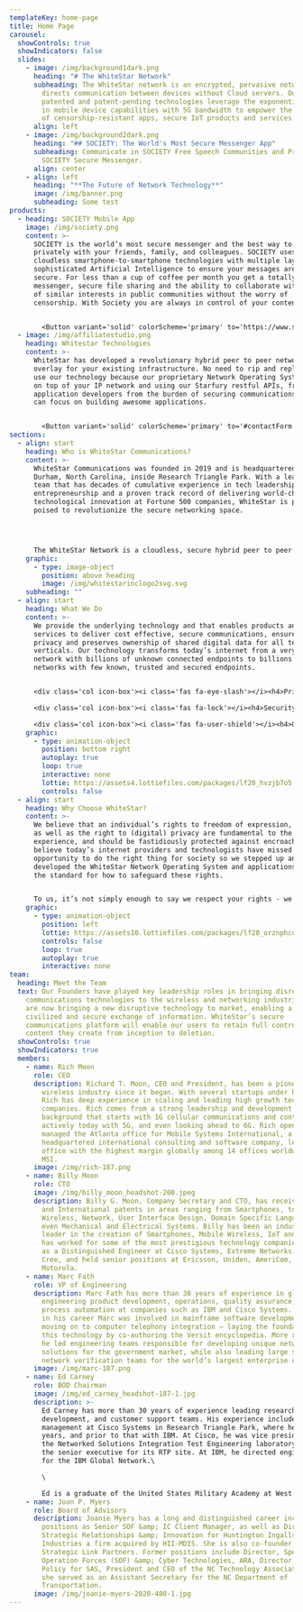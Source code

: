 ```yaml
---
templateKey: home-page
title: Home Page
carousel:
  showControls: true
  showIndicators: false
  slides:
    - image: /img/background1dark.png
      heading: "# The WhiteStar Network"
      subheading: The WhiteStar network is an encrypted, pervasive network that
        directs communication between devices without Cloud servers. Our
        patented and patent-pending technologies leverage the exponential growth
        in mobile device capabilities with 5G bandwidth to empower the creation
        of censorship-resistant apps, secure IoT products and services.
      align: left
    - image: /img/background2dark.png
      heading: "## SOCIETY: The World's Most Secure Messenger App"
      subheading: Communicate in SOCIETY Free Speech Communities and Privately in
        SOCIETY Secure Messenger.
      align: center
    - align: left
      heading: "**The Future of Network Technology**"
      image: /img/banner.png
      subheading: Some test
products:
  - heading: SOCIETY Mobile App
    image: /img/society.png
    content: >-
      SOCIETY is the world’s most secure messenger and the best way to chat
      privately with your friends, family, and colleagues. SOCIETY uses
      cloudless smartphone-to-smartphone technologies with multiple layers of
      sophisticated Artificial Intelligence to ensure your messages are always
      secure. For less than a cup of coffee per month you get a totally secure
      messenger, secure file sharing and the ability to collaborate with people
      of similar interests in public communities without the worry of
      censorship. With Society you are always in control of your content.


        <Button variant='solid' colorScheme='primary' to='https://www.societyapp.io'>Download Now</Button>
  - image: /img/affiliatestudio.png
    heading: Whitestar Technologies
    content: >-
      WhiteStar has developed a revolutionary hybrid peer to peer network
      overlay for your existing infrastructure. No need to rip and replace to
      use our technology because our proprietary Network Operating System sits
      on top of your IP network and using our Starfury restful APIs, frees
      application developers from the burden of securing communications so they
      can focus on building awesome applications.


        <Button variant='solid' colorScheme='primary' to='#contactForm'>Request a Demo</Button>
sections:
  - align: start
    heading: Who is WhiteStar Communications?
    content: >-
      WhiteStar Communications was founded in 2019 and is headquartered in
      Durham, North Carolina, inside Research Triangle Park. With a leadership
      team that has decades of cumulative experience in tech leadership,
      entrepreneurship and a proven track record of delivering world-changing
      technological innovation at Fortune 500 companies, WhiteStar is perfectly
      poised to revolutionize the secure networking space.




      The WhiteStar Network is a cloudless, secure hybrid peer to peer network that enables direct encrypted communications between devices. Our patented and patent-pending technologies leverage the exponential growth in mobile device capabilities and virtually unlimited 5G bandwidth to empower the creation of an entirely new generation of IoT products and services.
    graphic:
      - type: image-object
        position: above heading
        image: /img/whitestarinclogo2svg.svg
    subheading: ""
  - align: start
    heading: What We Do
    content: >-
      We provide the underlying technology and that enables products and
      services to deliver cost effective, secure communications, ensure data
      privacy and preserves ownership of shared digital data for all technology
      verticals. Our technology transforms today’s internet from a very large
      network with billions of unknown connected endpoints to billions of
      networks with few known, trusted and secured endpoints.


      <div class='col icon-box'><i class='fas fa-eye-slash'></i><h4>Privacy</h4><p>Through first party trust peer to peer endpoint connections, you always know who you are interacting with, all the time. Network connections must ‘opt-in’ to communications preventing unwanted SPAM or Phishing attempts. No metadata collection is possible because there is no intermediate cloud storage, there is no opportunity for 3rd party monetization of your personal property.</p></div>

      <div class='col icon-box'><i class='fas fa-lock'></i><h4>Security</h4><p>All Content (Messages, Images, and Videos) is encrypted in flight and at rest on all connected devices. Encryption is accomplished by advanced patent-pending AI which is the strongest allowed by US law and results in the absolute minimum surface area for cybercrime ensuring your content is always safe.</p></div>

      <div class='col icon-box'><i class='fas fa-user-shield'></i><h4>Ownership</h4><p>Using patented tag switching capabilities, you as a content provider, always retain full control of all of your shared content, meaning decisions on how content is shared, edited, deleted, or monetized is always in your control.</p></div>
    graphic:
      - type: animation-object
        position: bottom right
        autoplay: true
        loop: true
        interactive: none
        lottie: https://assets4.lottiefiles.com/packages/lf20_hvzjb7o5.json
        controls: false
  - align: start
    heading: Why Choose WhiteStar?
    content: >-
      We believe that an individual’s rights to freedom of expression, assembly
      as well as the right to (digital) privacy are fundamental to the human
      experience, and should be fastidiously protected against encroachment. We
      believe today’s internet providers and technologists have missed the
      opportunity to do the right thing for society so we stepped up and
      developed the WhiteStar Network Operating System and applications that set
      the standard for how to safeguard these rights.


      To us, it’s not simply enough to say we respect your rights - we wanted to prove our conviction by creating a technology that will change the way internet communications will be delivered in the future. We have made our technology accessible through StarFury Restful APIs so that every application developer can leverage our technology to provide you with the same protections we provide our customers. At WhiteStar, we believe our technology is revolutionary and it will transform the way society digitally communicates whether it be through secure and private conversations or through the use of connected IoT devices. WhiteStar is your trusted partner.
    graphic:
      - type: animation-object
        position: left
        lottie: https://assets10.lottiefiles.com/packages/lf20_orznphcd.json
        controls: false
        loop: true
        autoplay: true
        interactive: none
team:
  heading: Meet the Team
  text: Our Founders have played key leadership roles in bringing disruptive
    communications technologies to the wireless and networking industries. They
    are now bringing a new disruptive technology to market, enabling a more
    civilized and secure exchange of information. WhiteStar’s secure
    communications platform will enable our users to retain full control of
    content they create from inception to deletion.
  showControls: true
  showIndicators: true
  members:
    - name: Rich Moon
      role: CEO
      description: Richard T. Moon, CEO and President, has been a pioneer in the
        wireless industry since it began. With several startups under his belt,
        Rich has deep experience in scaling and leading high growth technology
        companies. Rich comes from a strong leadership and development
        background that starts with 1G cellular communications and continues
        actively today with 5G, and even looking ahead to 6G. Rich opened and
        managed the Atlanta office for Mobile Systems International, a London UK
        headquartered international consulting and software company, leading his
        office with the highest margin globally among 14 offices worldwide for
        MSI.
      image: /img/rich-187.png
    - name: Billy Moon
      role: CTO
      image: /img/billy_moon_headshot-200.jpeg
      description: Billy G. Moon, Company Secretary and CTO, has received over 250 US
        and International patents in areas ranging from Smartphones, to
        Wireless, Network, User Interface Design, Domain Specific Languages and
        even Mechanical and Electrical Systems. Billy has been an industry
        leader in the creation of Smartphones, Mobile Wireless, IoT and SDN and
        has worked for some of the most prestigious technology companies serving
        as a Distinguished Engineer at Cisco Systems, Extreme Networks, and
        Cree, and held senior positions at Ericsson, Uniden, AmeriCom, and
        Motorola.
    - name: Marc Fath
      role: VP of Engineering
      description: Marc Fath has more than 30 years of experience in global
        engineering product development, operations, quality assurance, and
        process automation at companies such as IBM and Cisco Systems. Early on
        in his career Marc was involved in mainframe software development,
        moving on to computer telephony integration – laying the foundation for
        this technology by co-authoring the Versit encyclopedia. More recently
        he led engineering teams responsible for developing unique networking
        solutions for the government market, while also leading large scale
        network verification teams for the world’s largest enterprise customers.
      image: /img/marc-187.png
    - name: Ed Carney
      role: BOD Chairman
      image: /img/ed_carney_headshot-187-1.jpg
      description: >-
        Ed Carney has more than 30 years of experience leading research and
        development, and customer support teams. His experience includes general
        management at Cisco Systems in Research Triangle Park, where he spent 15
        years, and prior to that with IBM. At Cisco, he was vice president of
        the Networked Solutions Integration Test Engineering laboratory and was
        the senior executive for its RTP site. At IBM, he directed engineering
        for the IBM Global Network.\

        \

        Ed is a graduate of the United States Military Academy at West Point.
    - name: Joan P. Myers
      role: Board of Advisors
      description: Joanie Myers has a long and distinguished career including
        positions as Senior SOF &amp; IC Client Manager, as well as Director of
        Strategic Relationships &amp; Innovation for Huntington Ingalls
        Industries a firm acquired by HII-MDIS. She is also co-founder of
        Strategic Link Partners. Former positions include Director, Special
        Operation Forces (SOF) &amp; Cyber Technologies, ARA, Director, U.S.
        Policy for SAS, President and CEO of the NC Technology Association and
        she served as an Assistant Secretary for the NC Department of
        Transportation.
      image: /img/joanie-myers-2020-400-1.jpg
---
```

